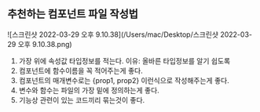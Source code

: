 ## 추천하는 컴포넌트 파일 작성법

![스크린샷 2022-03-29 오후 9.10.38](/Users/mac/Desktop/스크린샷 2022-03-29 오후 9.10.38.png)

1. 가장 위에 속성값 타입정보를 적는다. 이유: 올바른 타입정보를 알기 쉽도록
2. 컴포넌트에 함수이름을 꼭 적어주는게 좋다.
3. 컴포넌트의 매개변수로는 {prop1, prop2} 이런식으로 작성해주는게 좋다.
4. 변수와 함수는 파일의 가장 밑에 정의하는게 좋다.
5. 기능상 관련이 있는 코드끼리 묶는것이 좋다.